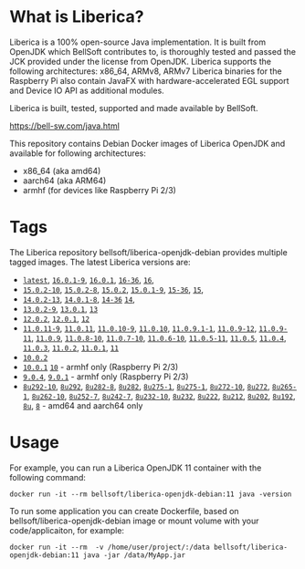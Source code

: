 # What is Liberica?

Liberica is a 100% open-source Java implementation.
It is built from OpenJDK which BellSoft contributes to, is thoroughly
tested and passed the JCK provided under the license from OpenJDK.
Liberica supports the following architectures: x86_64, ARMv8, ARMv7
Liberica binaries for the Raspberry Pi also contain JavaFX with hardware-accelerated EGL support and Device IO API as additional modules.

Liberica is built, tested, supported and made available by BellSoft.

<https://bell-sw.com/java.html>

This repository contains Debian Docker images of Liberica OpenJDK and available for following architectures:

* x86_64 (aka amd64)
* aarch64 (aka ARM64)
* armhf (for devices like Raspberry Pi 2/3)

# Tags

The Liberica repository bellsoft/liberica-openjdk-debian provides multiple tagged images. The latest Liberica versions are:

* [`latest`](https://github.com/bell-sw/Liberica/blob/master/docker/repos/liberica-openjdk-debian/16/Dockerfile),
[`16.0.1-9`](https://github.com/bell-sw/Liberica/blob/master/docker/repos/liberica-openjdk-debian/16/Dockerfile),
[`16.0.1`](https://github.com/bell-sw/Liberica/blob/master/docker/repos/liberica-openjdk-debian/16/Dockerfile),
[`16-36`](https://github.com/bell-sw/Liberica/blob/master/docker/repos/liberica-openjdk-debian/16/Dockerfile),
[`16`](https://github.com/bell-sw/Liberica/blob/master/docker/repos/liberica-openjdk-debian/16/Dockerfile),
* [`15.0.2-10`](https://github.com/bell-sw/Liberica/blob/master/docker/repos/liberica-openjdk-debian/15/Dockerfile),
[`15.0.2-8`](https://github.com/bell-sw/Liberica/blob/master/docker/repos/liberica-openjdk-debian/15/Dockerfile),
[`15.0.2`](https://github.com/bell-sw/Liberica/blob/master/docker/repos/liberica-openjdk-debian/15/Dockerfile),
[`15.0.1-9`](https://github.com/bell-sw/Liberica/blob/master/docker/repos/liberica-openjdk-debian/15/Dockerfile),
[`15-36`](https://github.com/bell-sw/Liberica/blob/master/docker/repos/liberica-openjdk-debian/15/Dockerfile),
[`15`](https://github.com/bell-sw/Liberica/blob/master/docker/repos/liberica-openjdk-debian/15/Dockerfile),
* [`14.0.2-13`](https://github.com/bell-sw/Liberica/blob/master/docker/repos/liberica-openjdk-debian/14/Dockerfile),
[`14.0.1-8`](https://github.com/bell-sw/Liberica/blob/master/docker/repos/liberica-openjdk-debian/14/Dockerfile),
[`14-36`](https://github.com/bell-sw/Liberica/blob/master/docker/repos/liberica-openjdk-debian/old/14.0.0/Dockerfile)
[`14`](https://github.com/bell-sw/Liberica/blob/master/docker/repos/liberica-openjdk-debian/14/Dockerfile),
* [`13.0.2-9`](https://github.com/bell-sw/Liberica/blob/master/docker/repos/liberica-openjdk-debian/13/Dockerfile),
[`13.0.1`](https://github.com/bell-sw/Liberica/blob/master/docker/repos/liberica-openjdk-debian/old/13.0.1/Dockerfile),
[`13`](https://github.com/bell-sw/Liberica/blob/master/docker/repos/liberica-openjdk-debian/old/13.0.0/Dockerfile)
* [`12.0.2`](https://github.com/bell-sw/Liberica/blob/master/docker/repos/liberica-openjdk-debian/old/12.0.2/Dockerfile),
[`12.0.1`](https://github.com/bell-sw/Liberica/blob/master/docker/repos/liberica-openjdk-debian/old/12.0.1/Dockerfile),
[`12`](https://github.com/bell-sw/Liberica/blob/master/docker/repos/liberica-openjdk-debian/old/12.0.0/Dockerfile)
* [`11.0.11-9`](https://github.com/bell-sw/Liberica/blob/master/docker/repos/liberica-openjdk-debian/11/Dockerfile),
[`11.0.11`](https://github.com/bell-sw/Liberica/blob/master/docker/repos/liberica-openjdk-debian/11/Dockerfile),
[`11.0.10-9`](https://github.com/bell-sw/Liberica/blob/master/docker/repos/liberica-openjdk-debian/11/Dockerfile),
[`11.0.10`](https://github.com/bell-sw/Liberica/blob/master/docker/repos/liberica-openjdk-debian/11/Dockerfile),
[`11.0.9.1-1`](https://github.com/bell-sw/Liberica/blob/master/docker/repos/liberica-openjdk-debian/11/Dockerfile),
[`11.0.9-12`](https://github.com/bell-sw/Liberica/blob/master/docker/repos/liberica-openjdk-debian/11/Dockerfile),
[`11.0.9-11`](https://github.com/bell-sw/Liberica/blob/master/docker/repos/liberica-openjdk-debian/11/Dockerfile),
[`11.0.9`](https://github.com/bell-sw/Liberica/blob/master/docker/repos/liberica-openjdk-debian/11/Dockerfile),
[`11.0.8-10`](https://github.com/bell-sw/Liberica/blob/master/docker/repos/liberica-openjdk-debian/11/Dockerfile),
[`11.0.7-10`](https://github.com/bell-sw/Liberica/blob/master/docker/repos/liberica-openjdk-debian/11/Dockerfile),
[`11.0.6-10`](https://github.com/bell-sw/Liberica/blob/master/docker/repos/liberica-openjdk-debian/11/Dockerfile),
[`11.0.5-11`](https://github.com/bell-sw/Liberica/blob/master/docker/repos/liberica-openjdk-debian/old/11.0.5/Dockerfile),
[`11.0.5`](https://github.com/bell-sw/Liberica/blob/master/docker/repos/liberica-openjdk-debian/old/11.0.5/Dockerfile),
[`11.0.4`](https://github.com/bell-sw/Liberica/blob/master/docker/repos/liberica-openjdk-debian/old/11.0.4/Dockerfile),
[`11.0.3`](https://github.com/bell-sw/Liberica/blob/master/docker/repos/liberica-openjdk-debian/old/11.0.3/Dockerfile),
[`11.0.2`](https://github.com/bell-sw/Liberica/blob/master/docker/repos/liberica-openjdk-debian/old/11.0.2/Dockerfile),
[`11.0.1`](https://github.com/bell-sw/Liberica/blob/master/docker/repos/liberica-openjdk-debian/old/11.0.1/Dockerfile),
[`11`](https://github.com/bell-sw/Liberica/blob/master/docker/repos/liberica-openjdk-debian/11/Dockerfile)
* [`10.0.2`](https://github.com/bell-sw/Liberica/blob/master/docker/repos/liberica-openjdk-debian/old/10.0.2/Dockerfile)
* [`10.0.1`](https://github.com/bell-sw/Liberica/blob/master/docker/repos/liberica-openjdk-debian/old/10.0.1/Dockerfile)
[`10`](https://github.com/bell-sw/Liberica/blob/master/docker/repos/liberica-openjdk-debian/old/10.0.0/Dockerfile) - armhf only (Raspberry Pi 2/3)
* [`9.0.4`](https://github.com/bell-sw/Liberica/blob/master/docker/repos/liberica-openjdk-debian/old/9.0.4/Dockerfile),
[`9.0.1`](https://github.com/bell-sw/Liberica/blob/master/docker/repos/liberica-openjdk-debian/old/9.0.1/Dockerfile) - armhf only (Raspberry Pi 2/3)
* [`8u292-10`](https://github.com/bell-sw/Liberica/blob/master/docker/repos/liberica-openjdk-debian/8/Dockerfile),
[`8u292`](https://github.com/bell-sw/Liberica/blob/master/docker/repos/liberica-openjdk-debian/8/Dockerfile),
[`8u282-8`](https://github.com/bell-sw/Liberica/blob/master/docker/repos/liberica-openjdk-debian/8/Dockerfile),
[`8u282`](https://github.com/bell-sw/Liberica/blob/master/docker/repos/liberica-openjdk-debian/8/Dockerfile),
[`8u275-1`](https://github.com/bell-sw/Liberica/blob/master/docker/repos/liberica-openjdk-debian/8/Dockerfile),
[`8u275-1`](https://github.com/bell-sw/Liberica/blob/master/docker/repos/liberica-openjdk-debian/8/Dockerfile),
[`8u272-10`](https://github.com/bell-sw/Liberica/blob/master/docker/repos/liberica-openjdk-debian/8/Dockerfile),
[`8u272`](https://github.com/bell-sw/Liberica/blob/master/docker/repos/liberica-openjdk-debian/8/Dockerfile),
[`8u265-1`](https://github.com/bell-sw/Liberica/blob/master/docker/repos/liberica-openjdk-debian/8/Dockerfile),
[`8u262-10`](https://github.com/bell-sw/Liberica/blob/master/docker/repos/liberica-openjdk-debian/8/Dockerfile),
[`8u252-7`](https://github.com/bell-sw/Liberica/blob/master/docker/repos/liberica-openjdk-debian/8/Dockerfile),
[`8u242-7`](https://github.com/bell-sw/Liberica/blob/master/docker/repos/liberica-openjdk-debian/old/8u242/Dockerfile),
[`8u232-10`](https://github.com/bell-sw/Liberica/blob/master/docker/repos/liberica-openjdk-debian/old/8u232/Dockerfile),
[`8u232`](https://github.com/bell-sw/Liberica/blob/master/docker/repos/liberica-openjdk-debian/old/8u232/Dockerfile),
[`8u222`](https://github.com/bell-sw/Liberica/blob/master/docker/repos/liberica-openjdk-debian/old/8u222/Dockerfile),
[`8u212`](https://github.com/bell-sw/Liberica/blob/master/docker/repos/liberica-openjdk-debian/old/8u212/Dockerfile),
[`8u202`](https://github.com/bell-sw/Liberica/blob/master/docker/repos/liberica-openjdk-debian/old/8u202/Dockerfile),
[`8u192`](https://github.com/bell-sw/Liberica/blob/master/docker/repos/liberica-openjdk-debian/old/8u192/Dockerfile),
[`8u`](https://github.com/bell-sw/Liberica/blob/master/docker/repos/liberica-openjdk-debian/8/Dockerfile),
[`8`](https://github.com/bell-sw/Liberica/blob/master/docker/repos/liberica-openjdk-debian/8/Dockerfile)   - amd64 and aarch64 only

# Usage

For example, you can run a Liberica OpenJDK 11 container with the following command:

 `docker run -it --rm bellsoft/liberica-openjdk-debian:11 java -version`

To run some application you can create Dockerfile, based on bellsoft/liberica-openjdk-debian image or mount volume with your code/applicaiton, for example:

 `docker run -it --rm  -v /home/user/project/:/data bellsoft/liberica-openjdk-debian:11 java -jar /data/MyApp.jar`
